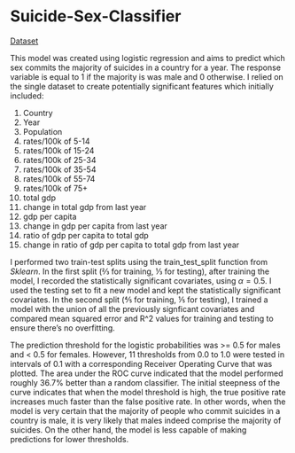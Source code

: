 # Suicide-Sex-Classifier
[Dataset]([url](https://www.kaggle.com/datasets/russellyates88/suicide-rates-overview-1985-to-2016))

This model was created using logistic regression and aims to predict which sex commits the majority of suicides in a country for a year.
The response variable is equal to 1 if the majority is was male and 0 otherwise.
I relied on the single dataset to create potentially significant features which initially included: 
1. Country
2. Year
3. Population
4. rates/100k of 5-14
5. rates/100k of 15-24
6. rates/100k  of 25-34 
7. rates/100k of 35-54
8. rates/100k of 55-74
9. rates/100k of 75+
10. total gdp 
11. change in total gdp from last year
12. gdp per capita
13. change in gdp per capita from last year
14. ratio of gdp per capita to total gdp
15. change in ratio of gdp per capita to total gdp from last year

I performed two train-test splits using the train_test_split function from _Sklearn_.
In the first split (⅔ for training, ⅓ for testing), after training the model, I recorded the statistically significant covariates, using $\alpha = 0.5$.
I used the testing set to fit a new model and kept the statistically significant covariates.
In the second split (⅘ for training, ⅕ for testing), I trained a model with the union of all the previously signficant covariates and compared mean squared error and R^2 values for training and testing to ensure there’s no overfitting.


The prediction threshold for the logistic probabilities was >= 0.5 for males and < 0.5 for females. However, 11 thresholds from 0.0 to 1.0 were tested in intervals of 0.1 with a corresponding Receiver Operating Curve that was plotted. The area under the ROC curve indicated that the model performed roughly 36.7% better than a random classifier. The initial steepness
of the curve indicates that when the model threshold is high, the true positive rate increases much faster than the false positive rate. In other words, when the model is very certain that the majority of people who commit suicides in a country is male, it is very likely that males indeed comprise the majority of suicides. On the other hand, the model is less capable of making predictions for lower thresholds.
